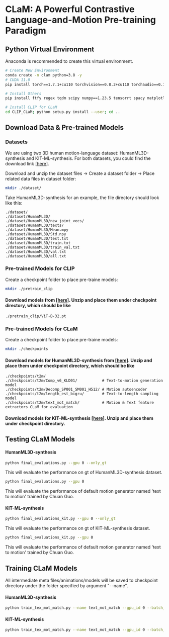 # CLaM: A Powerful Contrastive Language-and-Motion Pre-training Paradigm


## Python Virtual Environment

Anaconda is recommended to create this virtual environment.

  ```sh
  # Create New Environment
  conda create -n clam python=3.8 -y
  # CUDA 11.0
  pip install torch==1.7.1+cu110 torchvision==0.8.2+cu110 torchaudio==0.7.2 -f https://download.pytorch.org/whl/torch_stable.html
  
  # Install Others
  pip install ftfy regex tqdm scipy numpy==1.23.5 tensorrt spacy matplotlib==3.3.1

  # Install CLIP for CLaM
  cd CLIP_CLaM; python setup.py install --user; cd ..
  ```
  
  ## Download Data & Pre-trained Models
  ### Datasets
  We are using two 3D human motion-language dataset: HumanML3D-synthesis and KIT-ML-synthesis. For both datasets, you could find the download link [[here]](https://drive.google.com/drive/folders/12V2coiO1Zj2mO_0orncX7nUlAhvcRYnh?usp=sharing).   

  
  Download and unzip the dataset files -> Create a dataset folder -> Place related data files in dataset folder:
  ```sh
  mkdir ./dataset/
  ```
  Take HumanML3D-synthesis for an example, the file directory should look like this:  
  ```
  ./dataset/
  ./dataset/HumanML3D/
  ./dataset/HumanML3D/new_joint_vecs/
  ./dataset/HumanML3D/texts/
  ./dataset/HumanML3D/Mean.mpy
  ./dataset/HumanML3D/Std.npy
  ./dataset/HumanML3D/test.txt
  ./dataset/HumanML3D/train.txt
  ./dataset/HumanML3D/train_val.txt
  ./dataset/HumanML3D/val.txt  
  ./dataset/HumanML3D/all.txt 
  ```

 ### Pre-trained Models for CLIP
  Create a checkpoint folder to place pre-traine models:
  ```sh
  mkdir ./pretrain_clip
  ```
 #### Download models from [[here]](https://drive.google.com/drive/folders/1g84pAku6bzRsVNpR-uKlY6k7wnDFnX7k?usp=sharing). Unzip and place them under checkpoint directory, which should be like
```
./pretrain_clip/ViT-B-32.pt
```

 ### Pre-trained Models for CLaM
  Create a checkpoint folder to place pre-traine models:
  ```sh
  mkdir ./checkpoints
  ```
    
 #### Download models for HumanML3D-synthesis from [[here]](https://drive.google.com/drive/folders/1mYLapj1UA6zkvoDE3NvwIKaV9SyyKChx?usp=sharing). Unzip and place them under checkpoint directory, which should be like
```
./checkpoints/t2m/
./checkpoints/t2m/Comp_v6_KLD01/           # Text-to-motion generation model
./checkpoints/t2m/Decomp_SP001_SM001_H512/ # Motion autoencoder
./checkpoints/t2m/length_est_bigru/        # Text-to-length sampling model
./checkpoints/t2m/text_mot_match/          # Motion & Text feature extractors CLaM for evaluation
 ```
 #### Download models for KIT-ML-synthesis [[here]](https://drive.google.com/drive/folders/1mYLapj1UA6zkvoDE3NvwIKaV9SyyKChx?usp=sharing). Unzip and place them under checkpoint directory.
    


## Testing CLaM Models

#### HumanML3D-synthesis
```sh
python final_evaluations.py --gpu 0 --only_gt
```
This will evaluate the performance on gt of HumanML3D-synthesis dataset.

```sh
python final_evaluations.py --gpu 0 
```
This will evaluate the performance of default motion generator named 'text to motion' trained by Chuan Guo.

#### KIT-ML-synthesis
```sh
python final_evaluations_kit.py --gpu 0 --only_gt
```
This will evaluate the performance on gt of KIT-ML-synthesis dataset. 

```sh
python final_evaluations_kit.py --gpu 0
```
This will evaluate the performance of default motion generator named 'text to motion' trained by Chuan Guo.

## Training CLaM Models
 All intermediate meta files/animations/models will be saved to checkpoint directory under the folder specified by argument "--name".

#### HumanML3D-synthesis
```sh
python train_tex_mot_match.py --name text_mot_match --gpu_id 0 --batch_size 64 --dataset_name t2m --lr 3e-5 --use_adamw --adamw_weight_decay 1e-1 --beta2 0.999 --eps 1e-8 --use_transformers --use_transformers_pretrain --tau 0.1 --alpha 0.02
```
#### KIT-ML-synthesis
```sh
python train_tex_mot_match.py --name text_mot_match --gpu_id 0 --batch_size 64 --dataset_name kit --lr 3e-5 --use_adamw --adamw_weight_decay 1e-1 --beta2 0.999 --eps 1e-8 --use_transformers --use_transformers_pretrain --tau 0.1 --alpha 0.02
```
